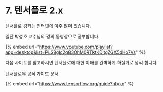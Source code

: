 # 7. 텐서플로 2.x

텐서플로 강좌는 인터넷에 아주 많이 있습니다.

일단 박성호 교수님의 강의 동영상으로 공부합니다.

{% embed url="https://www.youtube.com/playlist?app=desktop&list=PLS8gIc2q83OhM0RTktKDitgZGX5dHo7Vs" %}

다음 사이트를 참고하시면 텐서플로에 대한 이해를 완벽하게 하실거로 생각 합니다.

텐서플로우 공식 가이드 문서

{% embed url="https://www.tensorflow.org/guide?hl=ko" %}
